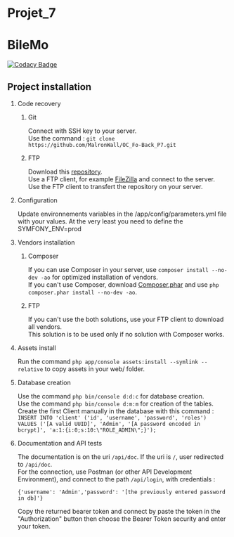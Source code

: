 Projet_7
========

# BileMo

[![Codacy Badge](https://api.codacy.com/project/badge/Grade/327dbbd3ee3c4e71978503039b5aca65)](https://app.codacy.com/manual/MalronWall/OC_Fo-Back_P7?utm_source=github.com&utm_medium=referral&utm_content=MalronWall/OC_Fo-Back_P7&utm_campaign=Badge_Grade_Dashboard)

## Project installation

1.  Code recovery

    1. Git

        Connect with SSH key to your server.  
        Use the command : `git clone https://github.com/MalronWall/OC_Fo-Back_P7.git`

    1. FTP

        Download this [repository](https://github.com/MalronWall/OC_Fo-Back_P7/archive/master.zip).  
        Use a FTP client, for example [FileZilla](https://filezilla-project.org/) and connect to the server.  
        Use the FTP client to transfert the repository on your server.

1. Configuration

    Update environnements variables in the /app/config/parameters.yml file with your values.
    At the very least you need to define the SYMFONY_ENV=prod

1. Vendors installation

    1. Composer

        If you can use Composer in your server, use `composer install --no-dev -ao` for optimized installation of vendors.  
        If you can't use Composer, download [Composer.phar](https://getcomposer.org/download/) and use `php composer.phar install --no-dev -ao`.

    1. FTP

        If you can't use the both solutions, use your FTP client to download all vendors.  
        This solution is to be used only if no solution with Composer works.

1. Assets install

    Run the command `php app/console assets:install --symlink --relative` to copy assets in your web/ folder.

1. Database creation

    Use the command `php bin/console d:d:c` for database creation.  
    Use the command `php bin/console d:m:m` for creation of the tables.  
    Create the first Client manually in the database with this command :  
    `INSERT INTO 'client' ('id', 'username', 'password', 'roles')`  
    `VALUES ('[A valid UUID]', 'Admin', '[A password encoded in bcrypt]', 'a:1:{i:0;s:10:\"ROLE_ADMIN\";}');`

1. Documentation and API tests

    The documentation is on the uri `/api/doc`.
    If the uri is `/`, user redirected to `/api/doc`.  
    For the connection, use Postman (or other API Development Environment), and connect to the path `/api/login`, with credentials :
    ```json5
    {'username': 'Admin','password': '[the previously entered password in db]'}
    ```
    Copy the returned bearer token and connect by paste the token in the "Authorization" button then choose the Bearer Token security and enter your token.
